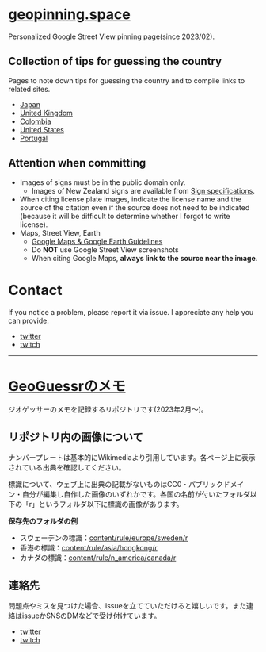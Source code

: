 # [geopinning.space](https://geopinning.space/)

Personalized Google Street View pinning page(since 2023/02).


## Collection of tips for guessing the country
Pages to note down tips for guessing the country and to compile links to related sites.

- [Japan](https://geopinning.space/rule/asia/japan/)
- [United Kingdom](https://geopinning.space/rule/europe/united-kingdom/)
- [Colombia](https://geopinning.space/rule/cs_america/colombia/)
- [United States](https://geopinning.space/rule/n_america/usa/)
- [Portugal](https://geopinning.space/rule/europe/portugal/)


## Attention when committing
- Images of signs must be in the public domain only.
  - Images of New Zealand signs are available from [Sign specifications](https://www.nzta.govt.nz/resources/traffic-control-devices-manual/sign-specifications/).
- When citing license plate images, indicate the license name and the source of the citation even if the source does not need to be indicated (because it will be difficult to determine whether I forgot to write license).
- Maps, Street View, Earth
  - [Google Maps & Google Earth Guidelines](https://www.google.com/intl/ja_ALL/permissions/geoguidelines/)
  - Do **NOT** use Google Street View screenshots
  - When citing Google Maps, **always link to the source near the image**.

# Contact

If you notice a problem, please report it via issue. I appreciate any help you can provide.

- [twitter](https://twitter.com/nanjakorewa)
- [twitch](https://www.twitch.tv/nanjakorewa)

<hr />

# [GeoGuessrのメモ](https://geopinning.space/)
ジオゲッサーのメモを記録するリポジトリです(2023年2月～)。
## リポジトリ内の画像について

ナンバープレートは基本的にWikimediaより引用しています。各ページ上に表示されている出典を確認してください。

標識について、ウェブ上に出典の記載がないものはCC0・パブリックドメイン・自分が編集し自作した画像のいずれかです。各国の名前が付いたフォルダ以下の「r」というフォルダ以下に標識の画像があります。

**保存先のフォルダの例**

- スウェーデンの標識：[content/rule/europe/sweden/r](https://github.com/nanjakorewa/GeoGuessrTips/tree/main/content/rule/europe/sweden/r)
- 香港の標識：[content/rule/asia/hongkong/r](https://github.com/nanjakorewa/GeoGuessrTips/tree/main/content/rule/asia/hongkong/r)
- カナダの標識：[content/rule/n_america/canada/r](https://github.com/nanjakorewa/GeoGuessrTips/tree/main/content/rule/n_america/canada/r)

## 連絡先

問題点やミスを見つけた場合、issueを立てていただけると嬉しいです。また連絡はissueかSNSのDMなどで受け付けています。

- [twitter](https://twitter.com/nanjakorewa)
- [twitch](https://www.twitch.tv/nanjakorewa)